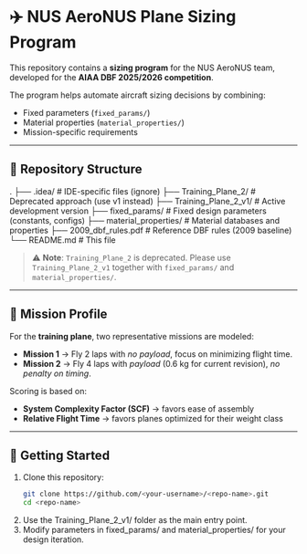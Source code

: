 # ✈️ NUS AeroNUS Plane Sizing Program  

This repository contains a **sizing program** for the NUS AeroNUS team, developed for the **AIAA DBF 2025/2026 competition**.  

The program helps automate aircraft sizing decisions by combining:  
- Fixed parameters (`fixed_params/`)  
- Material properties (`material_properties/`)  
- Mission-specific requirements  

---

## 📂 Repository Structure  
.
├── .idea/ # IDE-specific files (ignore)
├── Training_Plane_2/ # Deprecated approach (use v1 instead)
├── Training_Plane_2_v1/ # Active development version
├── fixed_params/ # Fixed design parameters (constants, configs)
├── material_properties/ # Material databases and properties
├── 2009_dbf_rules.pdf # Reference DBF rules (2009 baseline)
└── README.md # This file


> ⚠️ **Note**: `Training_Plane_2` is deprecated. Please use `Training_Plane_2_v1` together with `fixed_params/` and `material_properties/`.  

---

## 🎯 Mission Profile  

For the **training plane**, two representative missions are modeled:  

- **Mission 1** → Fly 2 laps with *no payload*, focus on minimizing flight time.  
- **Mission 2** → Fly 4 laps with *payload* (0.6 kg for current revision), *no penalty on timing*.  

Scoring is based on:  
- **System Complexity Factor (SCF)** → favors ease of assembly  
- **Relative Flight Time** → favors planes optimized for their weight class  

---

## 🚀 Getting Started  

1. Clone this repository:  
   ```bash
   git clone https://github.com/<your-username>/<repo-name>.git
   cd <repo-name>
2. Use the Training_Plane_2_v1/ folder as the main entry point.
3. Modify parameters in fixed_params/ and material_properties/ for your design iteration.
